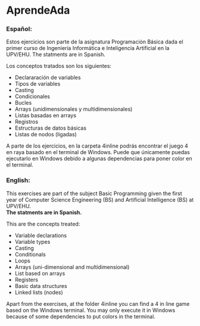 # AprendeAda

### Español:
Estos ejercicios son parte de la asignatura Programación Básica dada el primer curso de Ingeniería Informática e Inteligencia Artificial en la UPV/EHU.
The statments are in Spanish.

Los conceptos tratados son los siguientes:
- Declararación de variables
- Tipos de variables
- Casting
- Condicionales
- Bucles
- Arrays (unidimensionales y multidimensionales)
- Listas basadas en arrays
- Registros
- Estructuras de datos básicas
- Listas de nodos (ligadas)

A parte de los ejercicios, en la carpeta 4inline podrás encontrar el juego 4 en raya basado en el terminal de Windows. Puede que únicamente puedas ejecutarlo en Windows debido a algunas dependencias para poner color en el terminal.



### English:
This exercises are part of the subject Basic Programming given the first year of Computer Science Engineering (BS) and Artificial Intelligence (BS) at UPV/EHU. </br>
**The statments are in Spanish.**

This are the concepts treated:
- Variable declarations
- Variable types
- Casting
- Conditionals
- Loops
- Arrays (uni-dimensional and multidimensional)
- List based on arrays
- Registers
- Basic data structures
- Linked lists (nodes)

Apart from the exercises, at the folder 4inline you can find a 4 in line game based on the Windows terminal. You may only execute it in Windows because of some dependencies to put colors in the terminal.
